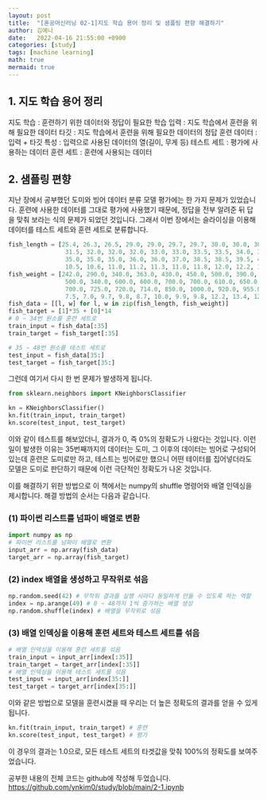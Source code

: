 ```yaml
---
layout: post
title:  "[혼공머신러닝 02-1]지도 학습 용어 정리 및 샘플링 편향 해결하기"
author: 김예나
date:   2022-04-16 21:55:00 +0900
categories: [study]
tags: [machine learning]
math: true
mermaid: true
---
```

  

## 1\. 지도 학습 용어 정리


지도 학습 : 훈련하기 위한 데이터와 정답이 필요한 학습
입력 : 지도 학습에서 훈련을 위해 필요한 데이터
타깃 : 지도 학습에서 훈련을 위해 필요한 데이터의 정답
훈련 데이터 : 입력 + 타깃
특성 : 입력으로 사용된 데이터의 열(길이, 무게 등)
테스트 세트 : 평가에 사용하는 데이터
훈련 세트 : 훈련에 사용되는 데이터


## 2\. 샘플링 편향


지난 장에서 공부했던 도미와 빙어 데이터 분류 모델 평가에는 한 가지 문제가 있었습니다. 훈련에 사용한 데이터를 그대로 평가에 사용했기 때문에, 정답을 전부 알려준 뒤 답을 맞춰 보라는 식의 문제가 되었던 것입니다. 그래서 이번 장에서는 슬라이싱을 이용해 데이터를 테스트 세트와 훈련 세트로 분류합니다.


```python
fish_length = [25.4, 26.3, 26.5, 29.0, 29.0, 29.7, 29.7, 30.0, 30.0, 30.7, 31.0, 31.0, 
                31.5, 32.0, 32.0, 32.0, 33.0, 33.0, 33.5, 33.5, 34.0, 34.0, 34.5, 35.0, 
                35.0, 35.0, 35.0, 36.0, 36.0, 37.0, 38.5, 38.5, 39.5, 41.0, 41.0, 9.8, 
                10.5, 10.6, 11.0, 11.2, 11.3, 11.8, 11.8, 12.0, 12.2, 12.4, 13.0, 14.3, 15.0]
fish_weight = [242.0, 290.0, 340.0, 363.0, 430.0, 450.0, 500.0, 390.0, 450.0, 500.0, 475.0, 500.0, 
                500.0, 340.0, 600.0, 600.0, 700.0, 700.0, 610.0, 650.0, 575.0, 685.0, 620.0, 680.0, 
                700.0, 725.0, 720.0, 714.0, 850.0, 1000.0, 920.0, 955.0, 925.0, 975.0, 950.0, 6.7, 
                7.5, 7.0, 9.7, 9.8, 8.7, 10.0, 9.9, 9.8, 12.2, 13.4, 12.2, 19.7, 19.9]
fish_data = [[l, w] for l, w in zip(fish_length, fish_weight)]
fish_target = [1]*35 + [0]*14
# 0 ~ 34번 원소를 훈련 세트로
train_input = fish_data[:35]
train_target = fish_target[:35]

# 35 ~ 48번 원소를 테스트 세트로
test_input = fish_data[35:]
test_target = fish_target[35:]
```


그런데 여기서 다시 한 번 문제가 발생하게 됩니다.


```python
from sklearn.neighbors import KNeighborsClassifier

kn = KNeighborsClassifier()
kn.fit(train_input, train_target)
kn.score(test_input, test_target)
```


이와 같이 테스트를 해보았더니, 결과가 0, 즉 0%의 정확도가 나왔다는 것입니다. 이런 일이 발생한 이유는 35번째까지의 데이터는 도미, 그 이후의 데이터는 빙어로 구성되어 있는데 훈련은 도미로만 하고, 테스트는 빙어로만 했으니 어떤 테이터를 집어넣더라도 모델은 도미로 판단하기 때문에 이런 극단적인 정확도가 나온 것입니다.

이를 해결하기 위한 방법으로 이 책에서는 numpy의 shuffle 명령어와 배열 인덱싱을 제시합니다. 해결 방법의 순서는 다음과 같습니다.


### (1) 파이썬 리스트를 넘파이 배열로 변환


```python
import numpy as np
# 파이썬 리스트를 넘파이 배열로 변환
input_arr = np.array(fish_data)
target_arr = np.array(fish_target)
```


### (2) index 배열을 생성하고 무작위로 섞음


```python
np.random.seed(42) # 무작위 결과를 실행 시마다 동일하게 만들 수 있도록 하는 역할
index = np.arange(49) # 0 ~ 48까지 1씩 증가하는 배열 생성
np.random.shuffle(index) # 배열을 무작위로 섞음
```


### (3) 배열 인덱싱을 이용해 훈련 세트와 테스트 세트를 섞음


```python
# 배열 인덱싱을 이용해 훈련 세트를 섞음
train_input = input_arr[index[:35]]
train_target = target_arr[index[:35]]
# 배열 인덱싱을 이용해 테스트 세트를 섞음
test_input = input_arr[index[35:]]
test_target = target_arr[index[35:]]
```


이와 같은 방법으로 모델을 훈련시켰을 때 우리는 더 높은 정확도의 결과를 얻을 수 있게 됩니다.


```python
kn.fit(train_input, train_target) # 훈련
kn.score(test_input, test_target) # 평가
```

이 경우의 결과는 1.0으로, 모든 테스트 세트의 타겟값을 맞춰 100%의 정확도를 보여주었습니다.


공부한 내용의 전체 코드는 github에 작성해 두었습니다.
<https://github.com/ynkim0/study/blob/main/2-1.ipynb>